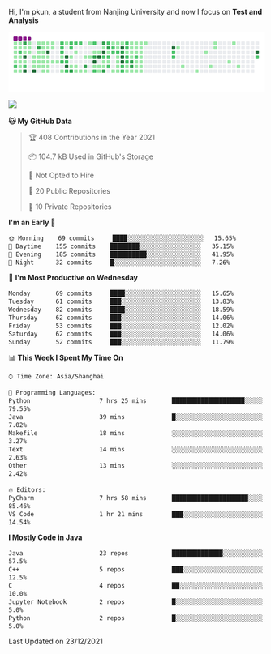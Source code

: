 Hi, I'm pkun, a student from Nanjing University and now I focus on **Test and Analysis**

![](https://github.com/pppppkun/pppppkun/blob/output/github-snake.gif)

![](https://komarev.com/ghpvc/?username=pppppkun)
<!--START_SECTION:waka-->
**🐱 My GitHub Data** 

> 🏆 408 Contributions in the Year 2021
 > 
> 📦 104.7 kB Used in GitHub's Storage 
 > 
> 🚫 Not Opted to Hire
 > 
> 📜 20 Public Repositories 
 > 
> 🔑 10 Private Repositories  
 > 
**I'm an Early 🐤** 

```text
🌞 Morning    69 commits     ████░░░░░░░░░░░░░░░░░░░░░   15.65% 
🌆 Daytime    155 commits    ████████░░░░░░░░░░░░░░░░░   35.15% 
🌃 Evening    185 commits    ██████████░░░░░░░░░░░░░░░   41.95% 
🌙 Night      32 commits     █░░░░░░░░░░░░░░░░░░░░░░░░   7.26%

```
📅 **I'm Most Productive on Wednesday** 

```text
Monday       69 commits     ████░░░░░░░░░░░░░░░░░░░░░   15.65% 
Tuesday      61 commits     ███░░░░░░░░░░░░░░░░░░░░░░   13.83% 
Wednesday    82 commits     ████░░░░░░░░░░░░░░░░░░░░░   18.59% 
Thursday     62 commits     ███░░░░░░░░░░░░░░░░░░░░░░   14.06% 
Friday       53 commits     ███░░░░░░░░░░░░░░░░░░░░░░   12.02% 
Saturday     62 commits     ███░░░░░░░░░░░░░░░░░░░░░░   14.06% 
Sunday       52 commits     ███░░░░░░░░░░░░░░░░░░░░░░   11.79%

```


📊 **This Week I Spent My Time On** 

```text
⌚︎ Time Zone: Asia/Shanghai

💬 Programming Languages: 
Python                   7 hrs 25 mins       ████████████████████░░░░░   79.55% 
Java                     39 mins             █░░░░░░░░░░░░░░░░░░░░░░░░   7.02% 
Makefile                 18 mins             ░░░░░░░░░░░░░░░░░░░░░░░░░   3.27% 
Text                     14 mins             ░░░░░░░░░░░░░░░░░░░░░░░░░   2.63% 
Other                    13 mins             ░░░░░░░░░░░░░░░░░░░░░░░░░   2.42%

🔥 Editors: 
PyCharm                  7 hrs 58 mins       █████████████████████░░░░   85.46% 
VS Code                  1 hr 21 mins        ███░░░░░░░░░░░░░░░░░░░░░░   14.54%

```

**I Mostly Code in Java** 

```text
Java                     23 repos            ██████████████░░░░░░░░░░░   57.5% 
C++                      5 repos             ███░░░░░░░░░░░░░░░░░░░░░░   12.5% 
C                        4 repos             ██░░░░░░░░░░░░░░░░░░░░░░░   10.0% 
Jupyter Notebook         2 repos             █░░░░░░░░░░░░░░░░░░░░░░░░   5.0% 
Python                   2 repos             █░░░░░░░░░░░░░░░░░░░░░░░░   5.0%

```



 Last Updated on 23/12/2021
<!--END_SECTION:waka-->
